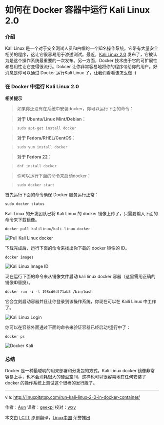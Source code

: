 如何在 Docker 容器中运行 Kali Linux 2.0
================================================================================
### 介绍 ###

Kali Linux 是一个对于安全测试人员和白帽的一个知名操作系统。它带有大量安全相关的程序，这让它很容易用于渗透测试。最近，[Kali Linux 2.0][1] 发布了，它被认为是这个操作系统最重要的一次发布。另一方面，Docker 技术由于它的可扩展性和易用性让它变得很流行。Dokcer 让你非常容易地将你的程序带给你的用户。好消息是你可以通过 Docker 运行Kali Linux 了，让我们看看该怎么做 :)

### 在 Docker 中运行 Kali Linux 2.0  ###

**相关提示**

> 如果你还没有在系统中安装docker，你可以运行下面的命令：

> **对于 Ubuntu/Linux Mint/Debian：**

>     sudo apt-get install docker 

> **对于 Fedora/RHEL/CentOS：**

>     sudo yum install docker 

> **对于 Fedora 22：**

>     dnf install docker 

> 你可以运行下面的命令来启动docker：

>     sudo docker start 

首先运行下面的命令确保 Docker 服务运行正常：

    sudo docker status 

Kali Linux 的开发团队已将 Kali Linux 的 docker 镜像上传了，只需要输入下面的命令来下载镜像。

    docker pull kalilinux/kali-linux-docker 

![Pull Kali Linux docker](http://linuxpitstop.com/wp-content/uploads/2015/08/129.png)

下载完成后，运行下面的命令来找出你下载的 docker 镜像的 ID。

    docker images 

![Kali Linux Image ID](http://linuxpitstop.com/wp-content/uploads/2015/08/230.png)

现在运行下面的命令来从镜像文件启动 kali linux docker 容器（这里需用正确的镜像ID替换）。

    docker run -i -t 198cd6df71ab3 /bin/bash 

它会立刻启动容器并且让你登录到该操作系统，你现在可以在 Kaili Linux 中工作了。

![Kali Linux Login](http://linuxpitstop.com/wp-content/uploads/2015/08/328.png)

你可以在容器外面通过下面的命令来验证容器已经启动/运行中了：

    docker ps 

![Docker Kali](http://linuxpitstop.com/wp-content/uploads/2015/08/421.png)

### 总结 ###

Docker 是一种最聪明的用来部署和分发包的方式。Kali Linux docker 镜像非常容易上手，也不会消耗很大的硬盘空间，这样也可以很容易地在任何安装了 docker 的操作系统上测试这个很棒的发行版了。

--------------------------------------------------------------------------------

via: http://linuxpitstop.com/run-kali-linux-2-0-in-docker-container/

作者：[Aun][a]
译者：[geekpi](https://github.com/geekpi)
校对：[wxy](https://github.com/wxy)

本文由 [LCTT](https://github.com/LCTT/TranslateProject) 原创翻译，[Linux中国](https://linux.cn/) 荣誉推出

[a]:http://linuxpitstop.com/author/aun/
[1]:https://linux.cn/article-6005-1.html

